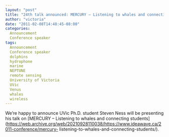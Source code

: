 ```yaml
---
layout: "post"
title: "24th talk announced: MERCURY – Listening to whales and connecting students"
author: "victoria"
date: "2011-02-08T14:48:45-08:00"
categories:
  Announcement
  Conference speaker
tags: 
  Announcement
  Conference speaker
  dolphins
  hydrophone
  marine
  NEPTUNE
  remote sensing
  University of Victoria
  UVic
  Venus
  whales
  wireless
---
```


We’re happy to announce UVic Ph.D. student Steven Ness will be presenting his
talk on [MERCURY – Listening to whales and connecting
students](https://web.archive.org/web/20210928110038/https://www.ideawave.ca/2011-conference/mercury-
listening-to-whales-and-connecting-students/).


[//]: # (Retrieved from https://web.archive.org/web/20211026000842/https://www.ideawave.ca/24th-talk-announced-mercury-%e2%80%93-listening-to-whales-and-connecting-students/)